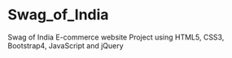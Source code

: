 # Swag_of_India
Swag of India E-commerce website Project using HTML5, CSS3, Bootstrap4, JavaScript and jQuery
